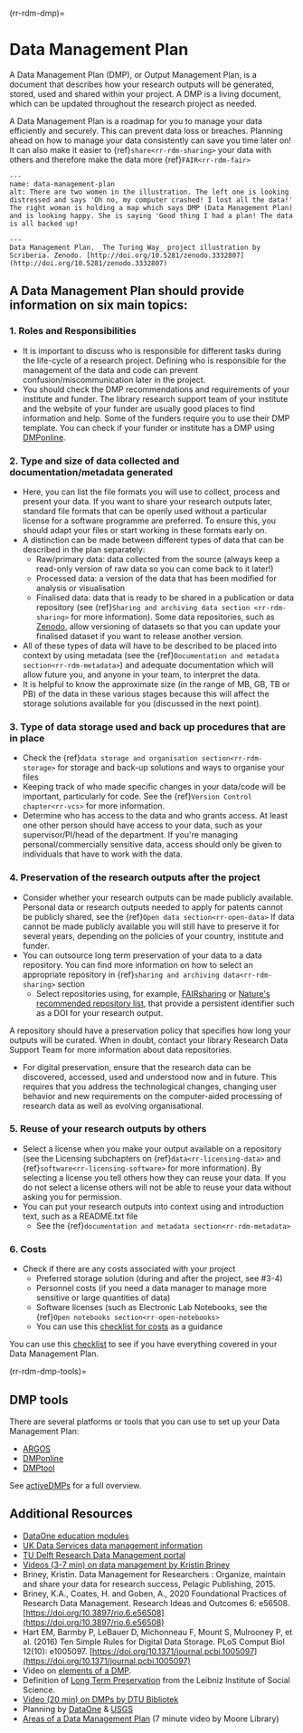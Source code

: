 (rr-rdm-dmp)=
# Data Management Plan

A Data Management Plan (DMP), or Output Management Plan, is a document that describes how your research outputs will be generated, stored, used and shared within your project. A DMP is a living document, which can be updated throughout the research project as needed.

A Data Management Plan is a roadmap for you to manage your data efficiently and securely. This can prevent data loss or breaches. Planning ahead on how to manage your data consistently can save you time later on! It can also make it easier to {ref}`share<rr-rdm-sharing>` your data with others and therefore make the data more {ref}`FAIR<rr-rdm-fair>`

```{figure} ../../figures/data-management-plan.*
---
name: data-management-plan
alt: There are two women in the illustration. The left one is looking distressed and says 'Oh no, my computer crashed! I lost all the data!' The right woman is holding a map which says DMP (Data Management Plan) and is looking happy. She is saying 'Good thing I had a plan! The data is all backed up! 

---
Data Management Plan. _The Turing Way_ project illustration by Scriberia. Zenodo. [http://doi.org/10.5281/zenodo.3332807](http://doi.org/10.5281/zenodo.3332807)
```


## A Data Management Plan should provide information on six main topics:

### 1. Roles and Responsibilities
* It is important to discuss who is responsible for different tasks during the life-cycle of a research project. Defining who is responsible for the management of the data and code can prevent confusion/miscommunication later in the project.
* You should check the DMP recommendations and requirements of your institute and funder. The library research support team of your institute and the website of your funder are usually good places to find information and help. Some of the funders require you to use their DMP template. You can check if your funder or institute has a DMP using [DMPonline](https://dmponline.dcc.ac.uk/).

### 2. Type and size of data collected and documentation/metadata generated
* Here, you can list the file formats you will use to collect, process and present your data. If you want to share your research outputs later, standard file formats that can be openly used without a particular license for a software programme are preferred. To ensure this, you should adapt your files or start working in these formats early on.
* A distinction can be made between different types of data that can be described in the plan separately:
    * Raw/primary data: data collected from the source (always keep a read-only version of raw data so you can come back to it later!)
    * Processed data: a version of the data that has been modified for analysis or visualisation
    * Finalised data: data that is ready to be shared in a publication or data repository (see {ref}`Sharing and archiving data section <rr-rdm-sharing>` for more information). Some data repositories, such as [Zenodo](https://zenodo.org/), allow versioning of datasets so that you can update your finalised dataset if you want to release another version.
* All of these types of data will have to be described to be placed into context by using metadata (see the {ref}`Documentation and metadata section<rr-rdm-metadata>`) and adequate documentation which will allow future you, and anyone in your team, to interpret the data.
* It is helpful to know the approximate size (in the range of MB, GB, TB or PB) of the data in these various stages because this will affect the storage solutions available for you (discussed in the next point).

### 3. Type of data storage used and back up procedures that are in place
* Check the {ref}`data storage and organisation section<rr-rdm-storage>` for storage and back-up solutions and ways to organise your files
* Keeping track of who made specific changes in your data/code will be important, particularly for code. See the {ref}`Version Control chapter<rr-vcs>` for more information.
* Determine who has access to the data and who grants access. At least one other person should have access to your data, such as your supervisor/PI/head of the department. If you're managing personal/commercially sensitive data, access should only be given to individuals that have to work with the data.

### 4. Preservation of the research outputs after the project
* Consider whether your research outputs can be made publicly available. Personal data or research outputs needed to apply for patents cannot be publicly shared, see the {ref}`Open data section<rr-open-data>` If data cannot be made publicly available you will still have to preserve it for several years, depending on the policies of your country, institute and funder.
* You can outsource long term preservation of your data to a data repository. You can find more information on how to select an appropriate repository in {ref}`sharing and archiving data<rr-rdm-sharing>` section
    * Select repositories using, for example, [FAIRsharing](https://fairsharing.org/) or [Nature's recommended repository list](https://www.springernature.com/gp/authors/research-data-policy/repositories/12327124), that provide a persistent identifier such as a DOI for your research output.

A repository should have a preservation policy that specifies how long your outputs will be curated. When in doubt, contact your library Research Data Support Team for more information about data repositories.

* For digital preservation, ensure that the research data can be discovered, accessed, used and understood now and in future. This requires that you address the technological changes, changing user behavior and new requirements on the computer-aided processing of research data as well as evolving organisational.

### 5. Reuse of your research outputs by others
* Select a license when you make your output available on a repository (see the Licensing subchapters on {ref}`data<rr-licensing-data>` and {ref}`software<rr-licensing-software>` for more information). By selecting a license you tell others how they can reuse your data. If you do not select a license others will not be able to reuse your data without asking you for permission.
* You can put your research outputs into context using and introduction text, such as a README.txt file
    * See the {ref}`documentation and metadata section<rr-rdm-metadata>`

### 6. Costs
* Check if there are any costs associated with your project
    * Preferred storage solution (during and after the project, see #3-4)
    * Personnel costs (if you need a data manager to manage more sensitive or large quantities of data)
    * Software licenses (such as Electronic Lab Notebooks, see the {ref}`Open notebooks section<rr-open-notebooks>`
    * You can use this [checklist for costs](https://www.ukdataservice.ac.uk/media/622368/costingtool.pdf) as a guidance

You can use this [checklist](https://ukdataservice.ac.uk/learning-hub/research-data-management/plan-to-share/checklist/) to see if you have everything covered in your Data Management Plan.

(rr-rdm-dmp-tools)=

## DMP tools
There are several platforms or tools that you can use to set up your Data Management Plan:

* [ARGOS](https://argos.openaire.eu/home)
* [DMPonline](https://dmponline.dcc.ac.uk)
* [DMPtool](https://dmptool.org)


See [activeDMPs](https://activedmps.org/) for a full overview.

## Additional Resources

- [DataOne education modules](https://www.dataone.org/education-modules)
- [UK Data Services data management information](https://ukdataservice.ac.uk/learning-hub/research-data-management/)
- [TU Delft Research Data Management portal](https://www.tudelft.nl/en/library/research-data-management)
- [Videos (3-7 min) on data management by Kristin Briney](https://www.youtube.com/watch?v=K5_ocBG5xek&list=PLEor4jq8YPgK_sgEiAcpHZLw-62mufXus)
- Briney, Kristin. Data Management for Researchers : Organize, maintain and share your data for research success, Pelagic Publishing, 2015.
- Briney, K.A., Coates, H. and Goben, A., 2020 Foundational Practices of Research Data Management. Research Ideas and Outcomes 6: e56508. [https://doi.org/10.3897/rio.6.e56508](https://doi.org/10.3897/rio.6.e56508)
- Hart EM, Barmby P, LeBauer D, Michonneau F, Mount S, Mulrooney P, et al. (2016) Ten Simple Rules for Digital Data Storage. PLoS Comput Biol 12(10): e1005097. [https://doi.org/10.1371/journal.pcbi.1005097](https://doi.org/10.1371/journal.pcbi.1005097)
- Video on [elements of a DMP](https://commons.esipfed.org/node/1442).
- Definition of [Long Term Preservation](https://www.gesis.org/en/research/research-data-management/long-time-preservation) from the Leibniz Institute of Social Science.
- [Video (20 min) on DMPs by DTU Bibliotek](https://www.youtube.com/watch?v=tvs5_X5rn8w)
- Planning by [DataOne](https://dataoneorg.github.io/Education/bp_step/plan/) & [USGS](https://www.usgs.gov/data-management/planning)
- [Areas of a Data Management Plan](https://www.youtube.com/watch?v=L3LPv2sB-IE) (7 minute video by Moore Library)

